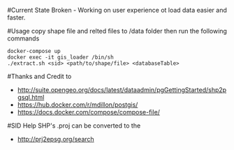 #Current State
Broken - Working on user experience ot load data easier and faster. 

#Usage
copy shape file and relted files to /data folder then run the following commands
```
docker-compose up
docker exec -it gis_loader /bin/sh
./extract.sh <sid> <path/to/shape/file> <databaseTable>
```

#Thanks and Credit to
- http://suite.opengeo.org/docs/latest/dataadmin/pgGettingStarted/shp2pgsql.html
- https://hub.docker.com/r/mdillon/postgis/
- https://docs.docker.com/compose/compose-file/

#SID Help 
SHP's .proj can be converted to the <sid>
- http://prj2epsg.org/search
